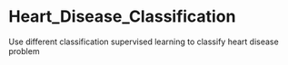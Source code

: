 # Heart_Disease_Classification
Use different classification supervised learning to classify heart disease problem
